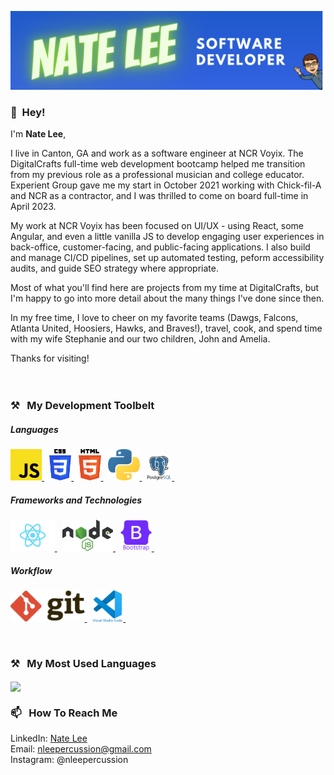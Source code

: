 ![Header](https://github.com/natelee3/natelee3/blob/main/readme-banner.png "Header")

### 👋&nbsp;&nbsp;Hey!

I'm **Nate Lee**, 

I live in Canton, GA and work as a software engineer at NCR Voyix. The DigitalCrafts full-time web development bootcamp helped me transition from my previous role as a professional musician and college educator. Experient Group gave me my start in October 2021 working with Chick-fil-A and NCR as a contractor, and I was thrilled to come on board full-time in April 2023.

My work at NCR Voyix has been focused on UI/UX - using React, some Angular, and even a little vanilla JS to develop engaging user experiences in back-office, customer-facing, and public-facing applications. I also build and manage CI/CD pipelines, set up automated testing, peform accessibility audits, and guide SEO strategy where appropriate.

Most of what you'll find here are projects from my time at DigitalCrafts, but I'm happy to go into more detail about the many things I've done since then.

In my free time, I love to cheer on my favorite teams (Dawgs, Falcons, Atlanta United, Hoosiers, Hawks, and Braves!), travel, cook, and spend time with my wife Stephanie and our two children, John and Amelia. 

Thanks for visiting!
<br><br><br>

### ⚒&nbsp;&nbsp;&nbsp;My Development Toolbelt
<h5> Languages </h5>
<p float="left">
  <a href="https://www.javascript.com">
    <img alt="JavaScript" title="JavaScript" src="https://github.com/natelee3/natelee3/blob/main/javascript.svg" height="50">
  </a>&nbsp;
  <a href="https://www.css3.info/">
    <img alt="CSS" title="CSS" src="https://github.com/natelee3/natelee3/blob/main/css-3.svg" height="50">
  </a>&nbsp;
  <a href="https://html.spec.whatwg.org">
    <img alt="HTML" title="HTML" src="https://github.com/natelee3/natelee3/blob/main/html-5.svg" height="50">
  </a>&nbsp;           
  <a href="https://www.python.org">
    <img alt="Python" title="Python" src="https://github.com/natelee3/natelee3/blob/main/python.svg" height="50">
  </a>&nbsp;
 <a href="https://www.postgresql.org"> 
  <img alt="PostgreSQL title="PostgreSQL" src="https://raw.githubusercontent.com/devicons/devicon/master/icons/postgresql/postgresql-original-wordmark.svg" height="40">
</a>&nbsp;
</p>
<h5> Frameworks and Technologies</h5>
<p float="left">
  <a href="https://reactjs.org">
    <img alt="React" title="React" src="https://github.com/natelee3/natelee3/blob/main/React-icon.svg" height="50">
  </a>&nbsp;
  <a href="https://nodejs.org/en">
    <img alt="Node.js" title="Node.js" src="https://github.com/natelee3/natelee3/blob/main/nodejs.svg" height="50">
  </a>&nbsp;
  <a href="https://getbootstrap.com">
    <img alt="Bootstrap" title="Bootstrap" src="https://raw.githubusercontent.com/devicons/devicon/master/icons/bootstrap/bootstrap-plain-wordmark.svg"      height="50">
  </a>&nbsp;
</p>
<h5> Workflow </h5>
<p float="left">
   <a href="https://git-scm.com">
     <img alt="Git" title="Git" src="https://github.com/natelee3/natelee3/blob/main/git.svg" height="50">
   </a>&nbsp;
   <a href="https://code.visualstudio.com">
     <img alt="VS Code" title="VS Code" src="https://raw.githubusercontent.com/devicons/devicon/master/icons/vscode/vscode-original-wordmark.svg" height="50">
   </a>&nbsp;
</p><br>



### ⚒&nbsp;&nbsp;&nbsp;My Most Used Languages
<a href="https://github.com/natelee3/natelee3">
  <img align="center" src="https://github-readme-stats.vercel.app/api/top-langs/?username=natelee3&hide=java,html,tex&title_color=ffffff&text_color=c9cacc&icon_color=2bbc8a&bg_color=1d1f21&langs_count=3" />
</a>

### 📫&nbsp;&nbsp;&nbsp;How To Reach Me

LinkedIn: <a href="https://www.linkedin.com/in/nate-lee3"/>Nate Lee</a><br>
Email: nleepercussion@gmail.com<br>
Instagram: @nleepercussion<br>
                                                         

